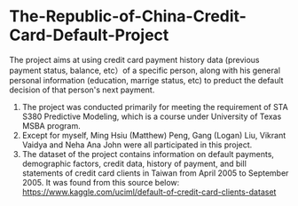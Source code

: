 # The-Republic-of-China-Credit-Card-Default-Project
The project aims at using credit card payment history data (previous payment status, balance, etc）of a specific person, along with his general personal information (education, marrige status, etc) to preduct the default decision of that person's next payment.

1. The project was conducted primarily for meeting the requirement of STA S380 Predictive Modeling, which is a course under University of Texas MSBA program.
2. Except for myself, Ming Hsiu (Matthew) Peng, Gang (Logan) Liu, Vikrant Vaidya and Neha Ana John were all participated in this project.
3. The dataset of the project contains information on default payments, demographic factors, credit data, history of payment, and bill statements of credit card clients in Taiwan from April 2005 to September 2005. 
   It was found from this source below:
   https://www.kaggle.com/uciml/default-of-credit-card-clients-dataset
